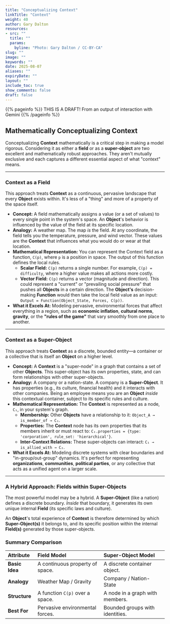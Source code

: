 ```yaml
---
title: "Conceptualizing Context"
linkTitle: "Context"
weight: 40
author: Gary Dalton
resources:
- src: ""
  title: ""
  params:
    byline: "Photo: Gary Dalton / CC-BY-CA"
slug: ""
image: ""
keywords: ""
date: 2025-08-07
aliases: ""
expiryDate: ""
layout: ""
include_toc: true
show_comments: false
draft: false
---
```


{{% pageinfo %}}
THIS IS A DRAFT! From an output of interaction with Gemini
{{% /pageinfo %}}

## Mathematically Conceptualizing Context

Conceptualizing **Context** mathematically is a critical step in making a model rigorous. Considering it as either a **field** or as a **super-object** are two excellent and mathematically robust approaches. They aren't mutually exclusive and each captures a different essential aspect of what "context" means.

---

### Context as a Field

This approach treats **Context** as a continuous, pervasive landscape that every **Object** exists within. It's less of a "thing" and more of a property of the space itself.

* **Concept:** A field mathematically assigns a value (or a set of values) to every single point in the system's space. An **Object**'s behavior is influenced by the value of the field at its specific location.
* **Analogy:** A weather map. The map *is* the field. At any coordinate, the field tells you the temperature, pressure, and wind vector. These values are the **Context** that influences what you would do or wear at that location.
* **Mathematical Representation:**
    You can represent the Context field as a function, `C(p)`, where `p` is a position in space. The output of this function defines the local rules.
    * **Scalar Field:** `C(p)` returns a single number. For example, `C(p) = difficulty`, where a higher value makes all actions more costly.
    * **Vector Field:** `C(p)` returns a vector (magnitude and direction). This could represent a "current" or "prevailing social pressure" that pushes all **Objects** in a certain direction.
    The **Object's** decision-making **Function** would then take the local field value as an input: `Output = Function(Object_State, Forces, C(p))`.
* **What it Excels At:** Modeling pervasive, environmental forces that affect everything in a region, such as **economic inflation**, **cultural norms**, **gravity**, or the **"rules of the game"** that vary smoothly from one place to another.

---

### Context as a Super-Object

This approach treats **Context** as a discrete, bounded entity—a container or a collective that is itself an **Object** on a higher level.

* **Concept:** A **Context** is a "super-node" in a graph that contains a set of other **Objects**. This super-object has its own properties, state, and can form relationships with other super-objects.
* **Analogy:** A company or a nation-state. A company is a **Super-Object**. It has properties (e.g., its culture, financial health) and it interacts with other companies. Being an employee means you are an **Object** *inside* this contextual container, subject to its specific rules and culture.
* **Mathematical Representation:**
    The **Context** is represented as a node, `C₁`, in your system's graph.
    * **Membership:** Other **Objects** have a relationship to it: `Object_A → is_member_of → C₁`.
    * **Properties:** The **Context** node has its own properties that its members inherit or must react to: `C₁.properties = {type: 'corporation', rule_set: 'hierarchical'}`.
    * **Inter-Context Relations:** These super-objects can interact: `C₁ → is_allied_with → C₂`.
* **What it Excels At:** Modeling discrete systems with clear boundaries and "in-group/out-group" dynamics. It's perfect for representing **organizations**, **communities**, **political parties**, or any collective that acts as a unified agent on a larger scale.

---

### A Hybrid Approach: Fields within Super-Objects

The most powerful model may be a hybrid. A **Super-Object** (like a nation) defines a discrete boundary. *Inside* that boundary, it generates its own unique internal **Field** (its specific laws and culture).

An **Object**'s total experience of **Context** is therefore determined by which **Super-Object(s)** it belongs to, and its specific position within the internal **Field(s)** generated by those super-objects.

### Summary Comparison

| Attribute | Field Model | Super-Object Model |
| :--- | :--- | :--- |
| **Basic Idea** | A continuous property of space. | A discrete container object. |
| **Analogy** | Weather Map / Gravity | Company / Nation-State |
| **Structure** | A function `C(p)` over a space. | A node in a graph with members. |
| **Best For** | Pervasive environmental forces. | Bounded groups with identities. |